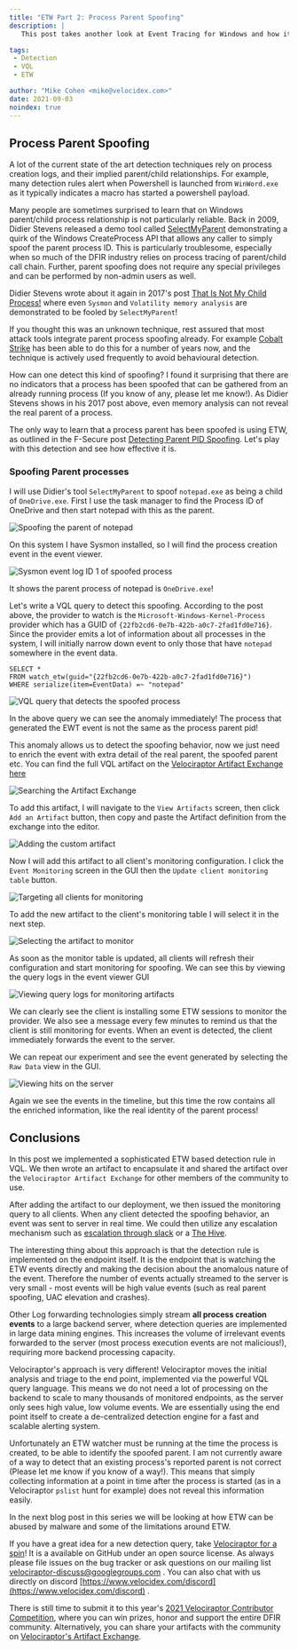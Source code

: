 ```yaml
---
title: "ETW Part 2: Process Parent Spoofing"
description: |
   This post takes another look at Event Tracing for Windows and how it can be used to detect a common attacker subversion technique.

tags:
 - Detection
 - VQL
 - ETW

author: "Mike Cohen <mike@velocidex.com>"
date: 2021-09-03
noindex: true
---
```


## Process Parent Spoofing

A lot of the current state of the art detection techniques rely on
process creation logs, and their implied parent/child
relationships. For example, many detection rules alert when Powershell
is launched from `WinWord.exe` as it typically indicates a macro has
started a powershell payload.

Many people are sometimes surprised to learn that on Windows
parent/child process relationship is not particularly reliable. Back
in 2009, Didier Stevens released a demo tool called
[SelectMyParent](https://blog.didierstevens.com/2009/11/22/quickpost-selectmyparent-or-playing-with-the-windows-process-tree/)
demonstrating a quirk of the Windows CreateProcess API that allows any
caller to simply spoof the parent process ID.  This is particularly
troublesome, especially when so much of the DFIR industry relies on
process tracing of parent/child call chain. Further, parent spoofing
does not require any special privileges and can be performed by
non-admin users as well.

Didier Stevens wrote about it again in 2017's post [That Is Not My
Child Process!](https://blog.didierstevens.com/2017/03/20/) where even
`Sysmon` and `Volatility memory analysis` are demonstrated to be
fooled by `SelectMyParent`!

If you thought this was an unknown technique, rest assured that most
attack tools integrate parent process spoofing already. For example
[Cobalt Strike](https://www.youtube.com/watch?v=DOe7WTuJ1Ac) has been
able to do this for a number of years now, and the technique is
actively used frequently to avoid behavioural detection.

How can one detect this kind of spoofing? I found it surprising that
there are no indicators that a process has been spoofed that can be
gathered from an already running process (If you know of any, please
let me know!). As Didier Stevens shows in his 2017 post above, even
memory analysis can not reveal the real parent of a process.

The only way to learn that a process parent has been spoofed is using
ETW, as outlined in the F-Secure post [Detecting Parent PID
Spoofing](https://blog.f-secure.com/detecting-parent-pid-spoofing/). Let's
play with this detection and see how effective it is.

### Spoofing Parent processes

I will use Didier's tool `SelectMyParent` to spoof `notepad.exe` as
being a child of `OneDrive.exe`. First I use the task manager to find
the Process ID of OneDrive and then start notepad with this as the
parent.

![Spoofing the parent of notepad](spoofing_notepad_parent.png)

On this system I have Sysmon installed, so I will find the process
creation event in the event viewer.

![Sysmon event log ID 1 of spoofed process](sysmon_spoofed.png)

It shows the parent process of notepad is `OneDrive.exe`!

Let's write a VQL query to detect this spoofing. According to the post
above, the provider to watch is the `Microsoft-Windows-Kernel-Process`
provider which has a GUID of
`{22fb2cd6-0e7b-422b-a0c7-2fad1fd0e716}`. Since the provider emits a
lot of information about all processes in the system, I will initially
narrow down event to only those that have `notepad` somewhere in the
event data.

```vql
SELECT *
FROM watch_etw(guid="{22fb2cd6-0e7b-422b-a0c7-2fad1fd0e716}")
WHERE serialize(item=EventData) =~ "notepad"
```

![VQL query that detects the spoofed process](spoofed_etw_query.png)

In the above query we can see the anomaly immediately! The process
that generated the EWT event is not the same as the process parent
pid!

This anomaly allows us to detect the spoofing behavior, now we just
need to enrich the event with extra detail of the real parent, the
spoofed parent etc. You can find the full VQL artifact on the [Velociraptor Artifact Exchange](https://docs.velociraptor.app/exchange/) [here](https://docs.velociraptor.app/exchange/artifacts/pages/windows.etw.detectprocessspoofing/)

![Searching the Artifact Exchange](artifact_exchange.png)

To add this artifact, I will navigate to the `View Artifacts` screen,
then click `Add an Artifact` button, then copy and paste the Artifact
definition from the exchange into the editor.

![Adding the custom artifact](adding_artifact.png)

Now I will add this artifact to all client's monitoring
configuration. I click the `Event Monitoring` screen in the GUI then
the `Update client monitoring table` button.

![Targeting all clients for monitoring](targetting_monitoring.png)

To add the new artifact to the client's monitoring table I will select
it in the next step.

![Selecting the artifact to monitor](add_monitoring_artifact.png)

As soon as the monitor table is updated, all clients will refresh
their configuration and start monitoring for spoofing. We can see this
by viewing the query logs in the event viewer GUI

![Viewing query logs for monitoring artifacts](monitoring_artifact_logs.png)

We can clearly see the client is installing some ETW sessions to
monitor the provider. We also see a message every few minutes to
remind us that the client is still monitoring for events. When an
event is detected, the client immediately forwards the event to the
server.

We can repeat our experiment and see the event generated by selecting
the `Raw Data` view in the GUI.

![Viewing hits on the server](monitoring_artifact_event.png)

Again we see the events in the timeline, but this time the row
contains all the enriched information, like the real identity of the
parent process!

## Conclusions

In this post we implemented a sophisticated ETW based detection rule
in VQL. We then wrote an artifact to encapsulate it and shared the
artifact over the `Velociraptor Artifact Exchange` for other members
of the community to use.

After adding the artifact to our deployment, we then issued the
monitoring query to all clients. When any client detected the spoofing
behavior, an event was sent to server in real time. We could then
utilize any escalation mechanism such as [escalation through
slack](https://docs.velociraptor.app/blog/2020/2020-12-26-slack-and-velociraptor-b63803ba4b16/)
or a [The
Hive](https://wlambertts.medium.com/zero-dollar-detection-and-response-orchestration-with-n8n-security-onion-thehive-and-10b5e685e2a1).

The interesting thing about this approach is that the detection rule
is implemented on the endpoint itself. It is the endpoint that is
watching the ETW events directly and making the decision about the
anomalous nature of the event. Therefore the number of events actually
streamed to the server is very small - most events will be high value
events (such as real parent spoofing, UAC elevation and crashes).

Other Log forwarding technologies simply stream **all process creation
events** to a large backend server, where detection queries are
implemented in large data mining engines. This increases the volume of
irrelevant events forwarded to the server (most process execution
events are not malicious!), requiring more backend processing
capacity.

Velociraptor's approach is very different! Velociraptor moves the
initial analysis and triage to the end point, implemented via the
powerful VQL query language. This means we do not need a lot of
processing on the backend to scale to many thousands of monitored
endpoints, as the server only sees high value, low volume events. We
are essentially using the end point itself to create a de-centralized
detection engine for a fast and scalable alerting system.

Unfortunately an ETW watcher must be running at the time the process
is created, to be able to identify the spoofed parent. I am not
currently aware of a way to detect that an existing process's reported
parent is not correct (Please let me know if you know of a way!). This
means that simply collecting information at a point in time after the
process is started (as in a Velociraptor `pslist` hunt for example)
does not reveal this information easily.

In the next blog post in this series we will be looking at how ETW can
be abused by malware and some of the limitations around ETW.

If you have a great idea for a new detection query, take
[Velociraptor for a spin](https://github.com/Velocidex/velociraptor)!
It is a available on GitHub under an open source license. As always
please file issues on the bug tracker or ask questions on our mailing
list
[velociraptor-discuss@googlegroups.com](mailto:velociraptor-discuss@googlegroups.com)
. You can also chat with us directly on discord
[https://www.velocidex.com/discord](https://www.velocidex.com/discord)
.

There is still time to submit it to this year's [2021 Velociraptor
Contributor
Competition](https://docs.velociraptor.app/announcements/2021-artifact-contest/),
where you can win prizes, honor and support the entire DFIR
community. Alternatively, you can share your artifacts with the
community on [Velociraptor's Artifact
Exchange](https://docs.velociraptor.app/exchange/).

